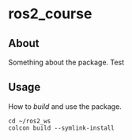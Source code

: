 # ros2_course

## About

Something about the package.
Test

## Usage

How to *build* and use the package.

    cd ~/ros2_ws
    colcon build --symlink-install

